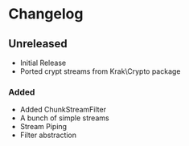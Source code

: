 # Changelog

## Unreleased

- Initial Release
- Ported crypt streams from Krak\\Crypto package

### Added

- Added ChunkStreamFilter
- A bunch of simple streams
- Stream Piping
- Filter abstraction
